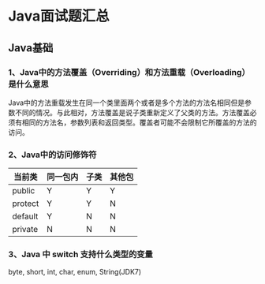 # Java面试题汇总

## Java基础

### 1、Java中的方法覆盖（Overriding）和方法重载（Overloading）是什么意思

Java中的方法重载发生在同一个类里面两个或者是多个方法的方法名相同但是参数不同的情况。与此相对，方法覆盖是说子类重新定义了父类的方法。方法覆盖必须有相同的方法名，参数列表和返回类型。覆盖者可能不会限制它所覆盖的方法的访问。

### 2、Java中的访问修饰符

|当前类|同一包内|子类|其他包|
|-|-|-|-|
|public|Y|Y|Y|
|protect|Y|Y|N|
|default|Y|N|N|
|private|N|N|N|

### 3、Java 中 switch 支持什么类型的变量

byte, short, int, char, enum, String(JDK7)

